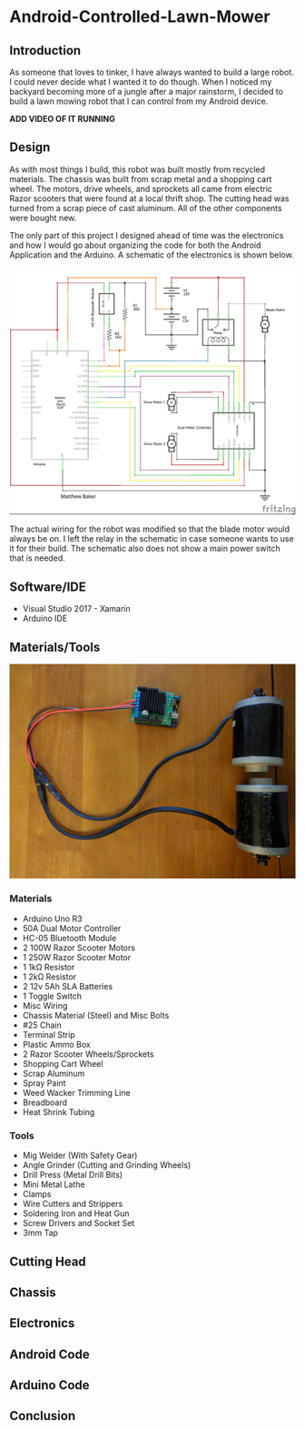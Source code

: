 # Android-Controlled-Lawn-Mower
<h2> Introduction </h2>
<p>As someone that loves to tinker, I have always wanted to build a large robot. I could never decide what I wanted it to do though. When I noticed my backyard becoming more of a jungle after a major rainstorm, I decided to build a lawn mowing robot that I can control from my Android device.</p> 
<b>ADD VIDEO OF IT RUNNING</b>
<h2>Design</h2>
<p>As with most things I build, this robot was built mostly from recycled materials. The chassis was built from scrap metal and a shopping cart wheel. The motors, drive wheels, and sprockets all came from electric Razor scooters that were found at a local thrift shop. The cutting head was turned from a scrap piece of cast aluminum. All of the other components were bought new.</p>
<p>The only part of this project I designed ahead of time was the electronics and how I would go about organizing the code for both the Android Application and the Arduino. A schematic of the electronics is shown below. </p> 
<img src = "https://github.com/mbaker92/Android-Controlled-Lawn-Mower/blob/master/Pictures/LawnMower1Updated_schem.jpg?raw=true"> 
<p>The actual wiring for the robot was modified so that the blade motor would always be on. I left the relay in the schematic in case someone wants to use it for their build. The schematic also does not show a main power switch that is needed.</p>
<h2>Software/IDE</h2>
<ul>
  <li>Visual Studio 2017 - Xamarin</li>
  <li>Arduino IDE</li>
</ul>
<h2>Materials/Tools</h2>
<img src="https://github.com/mbaker92/Android-Controlled-Lawn-Mower/blob/master/Pictures/IMG_20180413_184312.jpg?raw=true">
<h3>Materials</h3>
<ul>
  <li>Arduino Uno R3 </li>
  <li>50A Dual Motor Controller</li>
  <li>HC-05 Bluetooth Module</li>
  <li>2 100W Razor Scooter Motors</li>
  <li>1 250W Razor Scooter Motor</li>
  <li>1 1k&#8486 Resistor</li>
  <li>1 2k&#8486 Resistor</li>
  <li>2 12v 5Ah SLA Batteries</li>
  <li>1 Toggle Switch</li>
  <li>Misc Wiring</li>
  <li>Chassis Material (Steel) and Misc Bolts</li>
  <li>#25 Chain</li>
  <li>Terminal Strip</li>
  <li>Plastic Ammo Box</li>
  <li>2 Razor Scooter Wheels/Sprockets</li>
  <li>Shopping Cart Wheel</li>
  <li>Scrap Aluminum</li>
  <li>Spray Paint</li>
  <li>Weed Wacker Trimming Line</li>
  <li>Breadboard</li>
  <li>Heat Shrink Tubing</li>
</ul>
<h3>Tools</h3>
<ul>
  <li>Mig Welder (With Safety Gear)</li>
  <li>Angle Grinder (Cutting and Grinding Wheels)</li>
  <li>Drill Press (Metal Drill Bits)</li>
  <li>Mini Metal Lathe</li>
  <li>Clamps</li>
  <li>Wire Cutters and Strippers</li>
  <li>Soldering Iron and Heat Gun</li>
  <li>Screw Drivers and Socket Set</li>
  <li>3mm Tap</li>
</ul>
<h2>Cutting Head</h2>
<h2>Chassis</h2>
<h2>Electronics</h2>
<h2>Android Code</h2>
<h2>Arduino Code</h2>
<h2>Conclusion</h2>
<img src="
